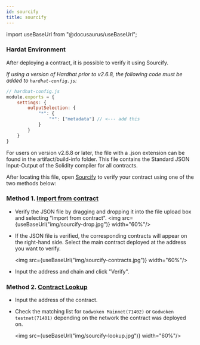 ```yaml
---
id: sourcify
title: sourcify
---
```

import useBaseUrl from "@docusaurus/useBaseUrl";


### Hardat Environment
After deploying a contract, it is possible to verify it using Sourcify.

*If using a version of Hardhat prior to v2.6.8, the following code must be added to `hardhat-config.js`:*
```Javascript
// hardhat-config.js
module.exports = {
    settings: {
        outputSelection: {
            "*": {
                "*": ["metadata"] // <--- add this
            }
        }
    }
}
```

For users on version v2.6.8 or later, the file with a .json extension can be found in the artifact/build-info folder. This file contains the Standard JSON Input-Output of the Solidity compiler for all contracts.

After locating this file, open [Sourcify](https://sourcify.dev/#/) to verify your contract using one of the two methods below:

### Method 1. [Import from contract](https://sourcify.dev/#/verifier)
- Verify the JSON file by dragging and dropping it into the file upload box and selecting "Import from contract".
  <img src={useBaseUrl("img/sourcify-drop.jpg")}  width="60%"/>
- If the JSON file is verified, the corresponding contracts will appear on the right-hand side. Select the main contract deployed at the address you want to verify.
  
  <img src={useBaseUrl("img/sourcify-contracts.jpg")}  width="60%"/>
- Input the address and chain and click "Verify".

### Method 2. [Contract Lookup](https://sourcify.dev/#/lookup)
- Input the address of the contract.
- Check the matching list for `Godwoken Mainnet(71402)` or `Godwoken testnet(71401)` depending on the network the contract was deployed on.

  <img src={useBaseUrl("img/sourcify-lookup.jpg")}  width="60%"/>
